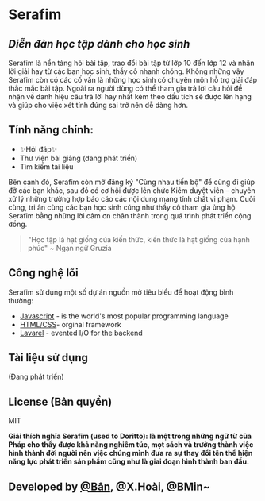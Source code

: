 # Serafim
## _Diễn đàn học tập dành cho học sinh_

Serafim là nền tảng hỏi bài tập, trao đổi bài tập từ lớp 10 đến lớp 12 và nhận lời giải hay từ các bạn học sinh, thầy cô nhanh chóng. Không những vậy Serafim còn có các cố vấn là những học sinh có chuyên môn hỗ trợ giải đáp thắc mắc bài tập. Ngoài ra người dùng có thể tham gia trả lời câu hỏi để nhận về danh hiệu câu trả lời hay nhất kèm theo dấu tích sẽ được lên hạng và giúp cho việc xét tính đúng sai trở nên dễ dàng hơn.
## Tính năng chính:
- ✨Hỏi đáp✨
- Thư viện bài giảng (đang phát triển)
- Tìm kiếm tài liệu

 Bên cạnh đó, Serafim còn mở đăng ký "Cùng nhau tiến bộ" để cùng đi giúp đỡ các bạn khác, sau đó có cơ hội được lên chức Kiểm duyệt viên – chuyên xử lý những trường hợp báo cáo các nội dung mang tính chất vi phạm. Cuối cùng, tri ân cùng các bạn học sinh cũng như thầy cô tham gia ủng hộ Serafim bằng những lời cảm ơn chân thành trong quá trình phát triển cộng đồng.

> "Học tập là hạt giống của kiến thức, 
>  kiến thức là hạt giống của hạnh phúc"
> ~ Ngạn ngữ Gruzia

## Công nghệ lõi

Serafim sử dụng một số dự án nguồn mở tiêu biểu để hoạt động bình thường:

- [Javascript](https://www.javascript.com/) - is the world's most popular programming language
- [HTML/CSS](https://www.w3.org/)- orginal framework
- [Lavarel](https://www.php.net/) - evented I/O for the backend

## Tài liệu sử dụng
(Đang phát triển)
## License (Bản quyền)

MIT

**Giải thích nghĩa Serafim (used to Doritto): là một trong những ngữ từ của Pháp cho thấy được khả năng nghiêm túc, mọt sách và trưởng thành việc hình thành đời người nên việc chúng mình đưa ra sự thay đổi tên thể hiện năng lực phát triển sản phẩm cũng như là giai đoạn hình thành ban đầu.**

## Developed by [@Bân](mailto:BANBAN22432@GMAIL.COM), @X.Hoài, @BMin~
